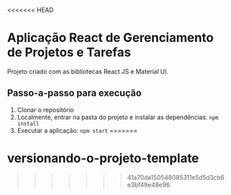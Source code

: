 <<<<<<< HEAD
# Aplicação React de Gerenciamento de Projetos e Tarefas

Projeto criado com as bibliotecas React JS e Material UI.

## Passo-a-passo para execução

1. Clonar o repositório
2. Localmente, entrar na pasta do projeto e instalar as dependências:
   `
   npm install
   `
3. Executar a aplicação:
   `
   npm start
   `
=======
# versionando-o-projeto-template
>>>>>>> 41a70da150548085311e5d5d3cb6e3bf49e48e96
